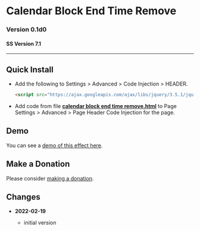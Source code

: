 # Calendar Block End Time Remove

### Version 0.1d0

#### SS Version 7.1

---

## Quick Install

* Add the following to Settings > Advanced > Code Injection > HEADER.
  
  ```html
  <script src="https://ajax.googleapis.com/ajax/libs/jquery/3.5.1/jquery.min.js"></script>
  ```
  
* Add code from file
  **[calendar block end time remove.html](calendar%20block%20end%20time%20remove.html#L1)**
  to Page Settings > Advanced > Page Header Code Injection for the page.

## Demo

You can see a
[demo of this effect here](https://toms-web-consulting-demos.squarespace.com/calendar-block-end-time-remove?password=twcdemos).

## Make a Donation

Please consider
[making a donation](https://github.com/tomsWebConsulting/twcsl#make-a-donation).

## Changes

<!-- * **2021-08-02**

  * fix minor documentation issues
  * bumped version to 0.1d1
  -->
* **2022-02-19**

  * initial version

